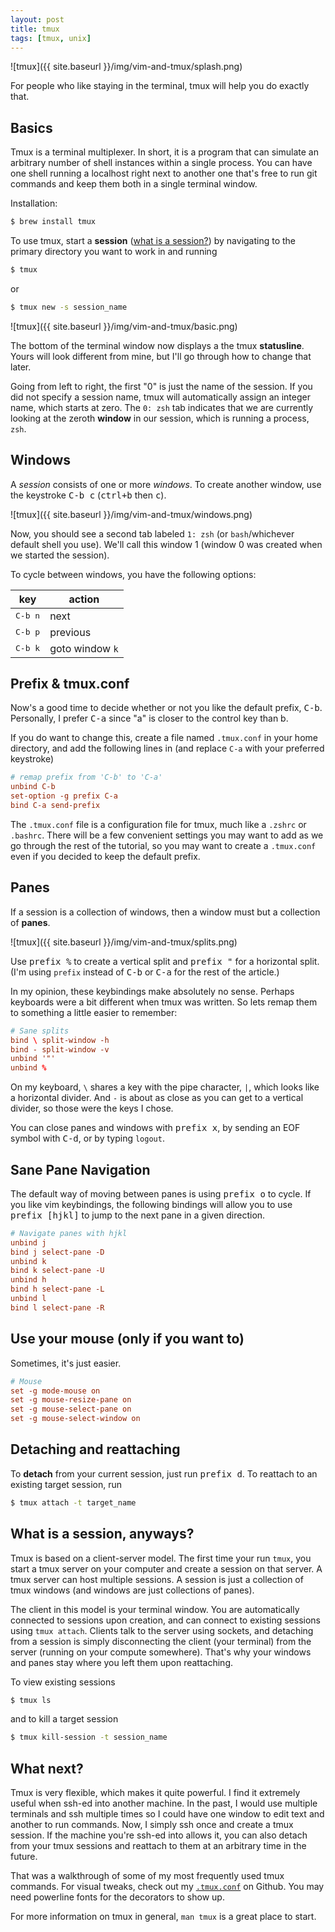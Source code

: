 ```yaml
---
layout: post
title: tmux
tags: [tmux, unix]
---
```


![tmux]({{ site.baseurl }}/img/vim-and-tmux/splash.png)

For people who like staying in the terminal, tmux will help you do exactly that.

<!--excerpt-->

## Basics

Tmux is a terminal multiplexer. In short, it is a program that can simulate an
arbitrary number of shell instances within a single process. You can have one
shell running a localhost right next to another one that's free to run git commands
and keep them both in a single terminal window.

Installation:

~~~ sh
$ brew install tmux
~~~

To use tmux, start a **session** ([what is a session?](#what-is-a-session-anyways))
by navigating to the primary directory you want to work in and running

~~~ sh
$ tmux
~~~

or

~~~ sh
$ tmux new -s session_name
~~~

![tmux]({{ site.baseurl }}/img/vim-and-tmux/basic.png)

The bottom of the terminal window now displays a the tmux **statusline**. Yours
will look different from mine, but I'll go through how to change that later.

Going from left to right, the first "0" is just the name of the session. If you
did not specify a session name, tmux will automatically assign an integer name,
which starts at zero. The `0: zsh` tab indicates that we are currently looking
at the zeroth **window** in our session, which is running a process, `zsh`.

## Windows

A *session* consists of one or more *windows*. To create another window, use the
keystroke <kbd>C-b c</kbd> (<kbd>ctrl+b</kbd> then <kbd>c</kbd>).

![tmux]({{ site.baseurl }}/img/vim-and-tmux/windows.png)

Now, you should see a second tab labeled `1: zsh` (or `bash`/whichever default
shell you use). We'll call this window 1 (window 0 was created when we started
the session).

To cycle between windows, you have the following options:

key              | action
--------         | ------
<kbd>C-b n</kbd> | next
<kbd>C-b p</kbd> | previous
<kbd>C-b k</kbd> | goto window `k`

## Prefix & tmux.conf

Now's a good time to decide whether or not you like the default prefix, <kbd>C-b</kbd>.
Personally, I prefer <kbd>C-a</kbd> since "a" is closer to the control key than b.

If you do want to change this, create a file named `.tmux.conf` in your home
directory, and add the following lines in (and replace `C-a` with your preferred
keystroke)

~~~ conf
# remap prefix from 'C-b' to 'C-a'
unbind C-b
set-option -g prefix C-a
bind C-a send-prefix
~~~

The `.tmux.conf` file is a configuration file for tmux, much like a `.zshrc` or
`.bashrc`. There will be a few convenient settings you may want to add as we go
through the rest of the tutorial, so you may want to create a `.tmux.conf` even
if you decided to keep the default prefix.

## Panes

If a session is a collection of windows, then a window must but a collection of
**panes**.

![tmux]({{ site.baseurl }}/img/vim-and-tmux/splits.png)

Use <kbd>prefix %</kbd> to create a vertical split and <kbd>prefix "</kbd> for a
horizontal split. (I'm using `prefix` instead of <kbd>C-b</kbd> or <kbd>C-a</kbd>
for the rest of the article.)

In my opinion, these keybindings make absolutely no sense. Perhaps keyboards were
a bit different when tmux was written. So lets remap them to something a little
easier to remember:

~~~ conf
# Sane splits
bind \ split-window -h
bind - split-window -v
unbind '"'
unbind %
~~~

On my keyboard, `\` shares a key with the pipe character, `|`, which looks like
a horizontal divider. And `-` is about as close as you can get to a vertical
divider, so those were the keys I chose.

You can close panes and windows with <kbd>prefix x</kbd>, by sending an EOF symbol
with <kbd>C-d</kbd>, or by typing `logout`.

## Sane Pane Navigation

The default way of moving between panes is using <kbd>prefix o</kbd> to cycle.
If you like vim keybindings, the following bindings will allow you to use
<kbd>prefix [hjkl]</kbd> to jump to the next pane in a given direction.

~~~ conf
# Navigate panes with hjkl
unbind j
bind j select-pane -D
unbind k
bind k select-pane -U
unbind h
bind h select-pane -L
unbind l
bind l select-pane -R
~~~

## Use your mouse (only if you want to)

Sometimes, it's just easier.

~~~ conf
# Mouse
set -g mode-mouse on
set -g mouse-resize-pane on
set -g mouse-select-pane on
set -g mouse-select-window on
~~~

## Detaching and reattaching

To **detach** from your current session, just run <kbd>prefix d</kbd>.
To reattach to an existing target session, run

~~~ sh
$ tmux attach -t target_name
~~~

## What is a session, anyways?

Tmux is based on a client-server model. The first time your run `tmux`, you start
a tmux server on your computer and create a session on that server. A tmux server
can host multiple sessions. A session is just a collection of tmux windows (and
windows are just collections of panes).

The client in this model is your terminal window. You are automatically connected
to sessions upon creation, and can connect to existing sessions using `tmux attach`.
Clients talk to the server using sockets, and detaching from a session is simply
disconnecting the client (your terminal) from the server (running on your compute
somewhere). That's why your windows and panes stay where you left them upon
reattaching.

To view existing sessions

~~~ sh
$ tmux ls
~~~

and to kill a target session

~~~ sh
$ tmux kill-session -t session_name
~~~

## What next?

Tmux is very flexible, which makes it quite powerful. I find it extremely useful
when ssh-ed into another machine. In the past, I would use multiple terminals
and ssh multiple times so I could have one window to edit text and another to
run commands. Now, I simply ssh once and create a tmux session. If the machine
you're ssh-ed into allows it, you can also detach from your tmux sessions and
reattach to them at an arbitrary time in the future.

That was a walkthrough of some of my most frequently used tmux commands. For visual
tweaks, check out my
[`.tmux.conf`](https://github.com/zhaorz/.dotfiles/blob/master/tmux.conf)
on Github. You may need powerline fonts for the decorators to show up.

For more information on tmux in general, `man tmux` is a great place to start.



